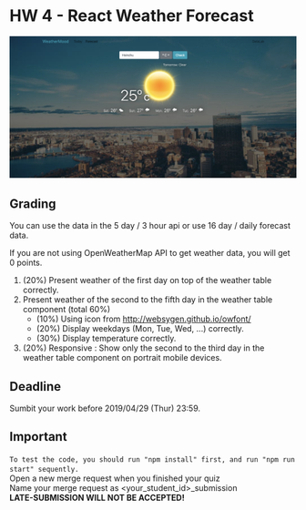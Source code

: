 # HW 4 - React Weather Forecast

![Component](img/forecast.png)

## Grading
You can use the data in the 5 day / 3 hour api or use 16 day / daily forecast data.

If you are not using OpenWeatherMap API to get weather data, you will get 0 points.<br/>

1.  (20%) Present weather of the first day on top of the weather table correctly.
2.  Present weather of the second to the fifth day in the weather table component (total 60%)
    - (10%) Using icon from http://websygen.github.io/owfont/
    - (20%) Display weekdays (Mon, Tue, Wed, ...) correctly.
    - (30%) Display temperature correctly.
3. (20%) Responsive : Show only the second to the third day in the weather table component on portrait mobile devices.

## Deadline
Sumbit your work before 2019/04/29 (Thur) 23:59.

## Important
`To test the code, you should run "npm install" first, and run "npm run start" sequently.`<br/>
Open a new merge request when you finished your quiz<br />
Name your merge request as <your_student_id>_submission<br />
**LATE-SUBMISSION WILL NOT BE ACCEPTED!<br />**

